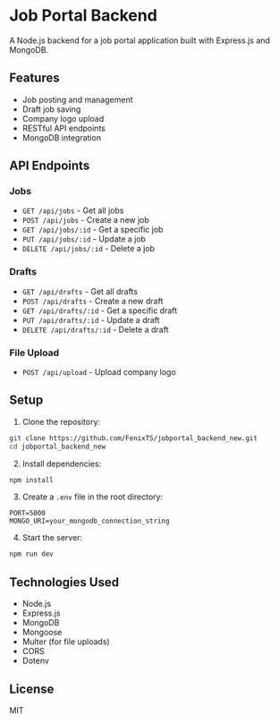 # Job Portal Backend

A Node.js backend for a job portal application built with Express.js and MongoDB.

## Features

- Job posting and management
- Draft job saving
- Company logo upload
- RESTful API endpoints
- MongoDB integration

## API Endpoints

### Jobs
- `GET /api/jobs` - Get all jobs
- `POST /api/jobs` - Create a new job
- `GET /api/jobs/:id` - Get a specific job
- `PUT /api/jobs/:id` - Update a job
- `DELETE /api/jobs/:id` - Delete a job

### Drafts
- `GET /api/drafts` - Get all drafts
- `POST /api/drafts` - Create a new draft
- `GET /api/drafts/:id` - Get a specific draft
- `PUT /api/drafts/:id` - Update a draft
- `DELETE /api/drafts/:id` - Delete a draft

### File Upload
- `POST /api/upload` - Upload company logo

## Setup

1. Clone the repository:
```bash
git clone https://github.com/FenixTS/jobportal_backend_new.git
cd jobportal_backend_new
```

2. Install dependencies:
```bash
npm install
```

3. Create a `.env` file in the root directory:
```
PORT=5000
MONGO_URI=your_mongodb_connection_string
```

4. Start the server:
```bash
npm run dev
```

## Technologies Used

- Node.js
- Express.js
- MongoDB
- Mongoose
- Multer (for file uploads)
- CORS
- Dotenv

## License

MIT 